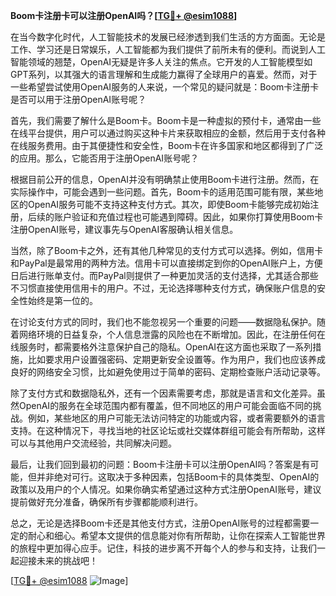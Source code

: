 **Boom卡注册卡可以注册OpenAI吗？[[TG💪+ @esim1088](https://t.me/s/esim1088)]**

在当今数字化时代，人工智能技术的发展已经渗透到我们生活的方方面面。无论是工作、学习还是日常娱乐，人工智能都为我们提供了前所未有的便利。而说到人工智能领域的翘楚，OpenAI无疑是许多人关注的焦点。它开发的人工智能模型如GPT系列，以其强大的语言理解和生成能力赢得了全球用户的喜爱。然而，对于一些希望尝试使用OpenAI服务的人来说，一个常见的疑问就是：Boom卡注册卡是否可以用于注册OpenAI账号呢？

首先，我们需要了解什么是Boom卡。Boom卡是一种虚拟的预付卡，通常由一些在线平台提供，用户可以通过购买这种卡片来获取相应的金额，然后用于支付各种在线服务费用。由于其便捷性和安全性，Boom卡在许多国家和地区都得到了广泛的应用。那么，它能否用于注册OpenAI账号呢？

根据目前公开的信息，OpenAI并没有明确禁止使用Boom卡进行注册。然而，在实际操作中，可能会遇到一些问题。首先，Boom卡的适用范围可能有限，某些地区的OpenAI服务可能不支持这种支付方式。其次，即使Boom卡能够完成初始注册，后续的账户验证和充值过程也可能遇到障碍。因此，如果你打算使用Boom卡注册OpenAI账号，建议事先与OpenAI客服确认相关信息。

当然，除了Boom卡之外，还有其他几种常见的支付方式可以选择。例如，信用卡和PayPal是最常用的两种方法。信用卡可以直接绑定到你的OpenAI账户上，方便日后进行账单支付。而PayPal则提供了一种更加灵活的支付选择，尤其适合那些不习惯直接使用信用卡的用户。不过，无论选择哪种支付方式，确保账户信息的安全性始终是第一位的。

在讨论支付方式的同时，我们也不能忽视另一个重要的问题——数据隐私保护。随着网络环境的日益复杂，个人信息泄露的风险也在不断增加。因此，在注册任何在线服务时，都需要格外注意保护自己的隐私。OpenAI在这方面也采取了一系列措施，比如要求用户设置强密码、定期更新安全设置等。作为用户，我们也应该养成良好的网络安全习惯，比如避免使用过于简单的密码、定期检查账户活动记录等。

除了支付方式和数据隐私外，还有一个因素需要考虑，那就是语言和文化差异。虽然OpenAI的服务在全球范围内都有覆盖，但不同地区的用户可能会面临不同的挑战。例如，某些地区的用户可能无法访问特定的功能或内容，或者需要额外的语言支持。在这种情况下，寻找当地的社区论坛或社交媒体群组可能会有所帮助，这样可以与其他用户交流经验，共同解决问题。

最后，让我们回到最初的问题：Boom卡注册卡可以注册OpenAI吗？答案是有可能，但并非绝对可行。这取决于多种因素，包括Boom卡的具体类型、OpenAI的政策以及用户的个人情况。如果你确实希望通过这种方式注册OpenAI账号，建议提前做好充分准备，确保所有步骤都能顺利进行。

总之，无论是选择Boom卡还是其他支付方式，注册OpenAI账号的过程都需要一定的耐心和细心。希望本文提供的信息能对你有所帮助，让你在探索人工智能世界的旅程中更加得心应手。记住，科技的进步离不开每个人的参与和支持，让我们一起迎接未来的挑战吧！

[[TG💪+ @esim1088](https://t.me/s/esim1088) ![Image](https://i.postimg.cc/4NQfJmqS/Snipaste-2025-05-13-00-14-12.png)]